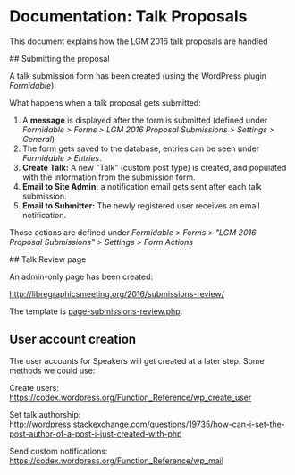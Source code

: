 # Documentation: Talk Proposals

This document explains how the LGM 2016 talk proposals are handled

## Submitting the proposal

A talk submission form has been created (using the WordPress plugin *Formidable*).

What happens when a talk proposal gets submitted:

1. A **message** is displayed after the form is submitted (defined under *Formidable > Forms > LGM 2016 Proposal Submissions > Settings > General*)
3. The form gets saved to the database, entries can be seen under *Formidable > Entries*.
4. **Create Talk:** A new "Talk" (custom post type) is created, and populated with the information from the submission form.
2. **Email to Site Admin:** a notification email gets sent after each talk submission.
6. **Email to Submitter:** The newly registered user receives an email notification. 

Those actions are defined under *Formidable > Forms > "LGM 2016 Proposal Submissions" > Settings > Form Actions*

## Talk Review page

An admin-only page has been created: 

http://libregraphicsmeeting.org/2016/submissions-review/

The template is [page-submissions-review.php](../themes/lgm2016/page-submissions-review).

## User account creation

The user accounts for Speakers will get created at a later step. Some methods we could use:

Create users:
https://codex.wordpress.org/Function_Reference/wp_create_user

Set talk authorship:
http://wordpress.stackexchange.com/questions/19735/how-can-i-set-the-post-author-of-a-post-i-just-created-with-php

Send custom notifications:
https://codex.wordpress.org/Function_Reference/wp_mail 



